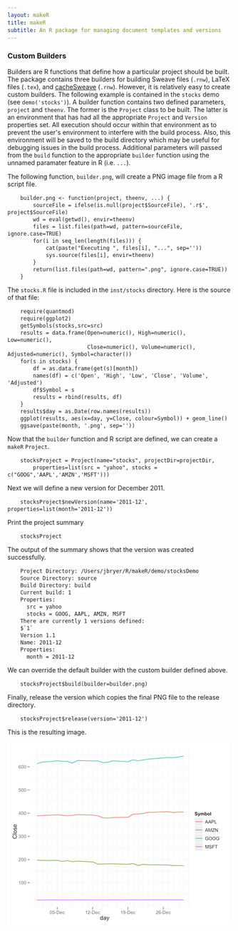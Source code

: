 ```yaml
---
layout: makeR
title: makeR
subtitle: An R package for managing document templates and versions
---
```



### Custom Builders
Builders are R functions that define how a particular project should be built. The package contains three builders for building Sweave files (`.rnw`), LaTeX files (`.tex`), and [cacheSweave](http://cran.r-project.org/web/packages/cacheSweave/vignettes/cacheSweave.pdf) (`.rnw`). However, it is relatively easy to create custom builders. The following example is contained in the `stocks` demo (see `demo('stocks')`). A builder function contains two defined parameters, `project` and `theenv`. The former is the `Project` class to be built. The latter is an environment that has had all the appropriate `Project` and `Version` properties set. All execution should occur within that environment as to prevent the user's environment to interfere with the build process. Also, this environment will be saved to the build directory which may be useful for debugging issues in the build process. Additional parameters will passed from the `build` function to the appropriate `builder` function using the unnamed paramater feature in R (i.e. `...`).

The following function, `builder.png`, will create a PNG image file from a R script file.

		builder.png <- function(project, theenv, ...) {
			sourceFile = ifelse(is.null(project$SourceFile), '.r$', project$SourceFile)
			wd = eval(getwd(), envir=theenv)
			files = list.files(path=wd, pattern=sourceFile, ignore.case=TRUE)
			for(i in seq_len(length(files))) {
				cat(paste("Executing ", files[i], "...", sep=''))
				sys.source(files[i], envir=theenv)
			}
			return(list.files(path=wd, pattern=".png", ignore.case=TRUE))
		}

The `stocks.R` file is included in the `inst/stocks` directory. Here is the source of that file:

		require(quantmod)
		require(ggplot2)
		getSymbols(stocks,src=src)
		results = data.frame(Open=numeric(), High=numeric(), Low=numeric(), 
							 Close=numeric(), Volume=numeric(), Adjusted=numeric(), Symbol=character())
		for(s in stocks) {
			df = as.data.frame(get(s)[month])
			names(df) = c('Open', 'High', 'Low', 'Close', 'Volume', 'Adjusted')
			df$Symbol = s
			results = rbind(results, df)
		}
		results$day = as.Date(row.names(results))
		ggplot(results, aes(x=day, y=Close, colour=Symbol)) + geom_line()
		ggsave(paste(month, '.png', sep=''))

Now that the `builder` function and R script are defined, we can create a `makeR` `Project`.

		stocksProject = Project(name="stocks", projectDir=projectDir, 
			properties=list(src = "yahoo", stocks = c("GOOG",'AAPL','AMZN','MSFT')))

Next we will define a new version for December 2011.

		stocksProject$newVersion(name='2011-12', properties=list(month='2011-12'))

Print the project summary

		stocksProject

The output of the summary shows that the version was created successfully.

		Project Directory: /Users/jbryer/R/makeR/demo/stocksDemo
		Source Directory: source
		Build Directory: build
		Current build: 1
		Properties:
		  src = yahoo
		  stocks = GOOG, AAPL, AMZN, MSFT
		There are currently 1 versions defined:
		$`1`
		Version 1.1
		Name: 2011-12
		Properties:
		  month = 2011-12
  
We can override the default builder with the custom builder defined above.

		stocksProject$build(builder=builder.png)

Finally, release the version which copies the final PNG file to the release directory.

		stocksProject$release(version='2011-12')

This is the resulting image.

![Stocks Image](2011-12.png)